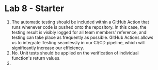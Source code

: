 # Lab 8 - Starter

1) The automatic testing should be included within a GitHub Action that runs whenever code is pushed onto the repository. In this case, the testing result is visibly logged for all team members' reference, and testing can take place as frequently as possible. GitHub Actions allows us to integrate Testing seamlessly in our CI/CD pipeline, which will significantly increase our efficiency.
2) No. Unit tests should be applied on the verification of individual function's return values.
3) 